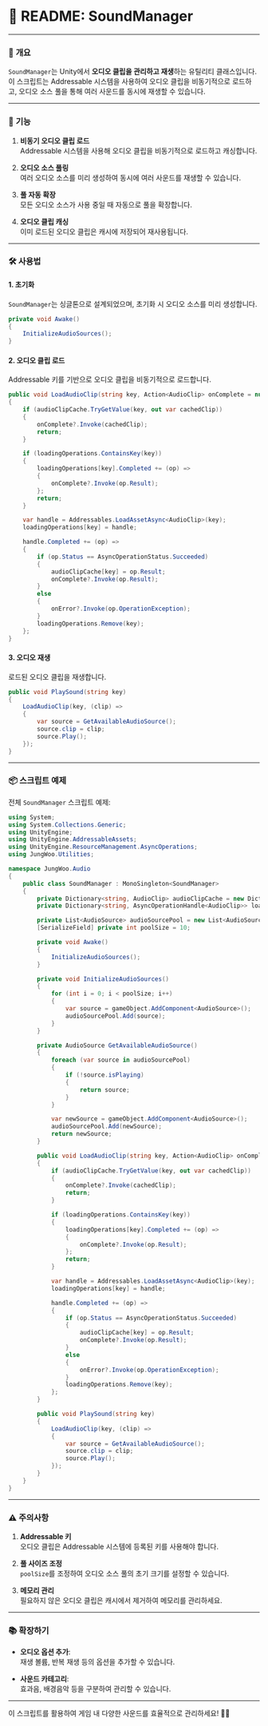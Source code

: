 # 📄 **README: SoundManager**

---

### 📌 **개요**

`SoundManager`는 Unity에서 **오디오 클립을 관리하고 재생**하는 유틸리티 클래스입니다. 이 스크립트는 Addressable 시스템을 사용하여 오디오 클립을 비동기적으로 로드하고, 오디오 소스 풀을 통해 여러 사운드를 동시에 재생할 수 있습니다.

---

### 🚀 **기능**

1. **비동기 오디오 클립 로드**  
   Addressable 시스템을 사용해 오디오 클립을 비동기적으로 로드하고 캐싱합니다.

2. **오디오 소스 풀링**  
   여러 오디오 소스를 미리 생성하여 동시에 여러 사운드를 재생할 수 있습니다.

3. **풀 자동 확장**  
   모든 오디오 소스가 사용 중일 때 자동으로 풀을 확장합니다.

4. **오디오 클립 캐싱**  
   이미 로드된 오디오 클립은 캐시에 저장되어 재사용됩니다.

---

### 🛠️ **사용법**

#### **1. 초기화**

`SoundManager`는 싱글톤으로 설계되었으며, 초기화 시 오디오 소스를 미리 생성합니다.

```csharp
private void Awake()
{
    InitializeAudioSources();
}
```

#### **2. 오디오 클립 로드**

Addressable 키를 기반으로 오디오 클립을 비동기적으로 로드합니다.

```csharp
public void LoadAudioClip(string key, Action<AudioClip> onComplete = null, Action<Exception> onError = null)
{
    if (audioClipCache.TryGetValue(key, out var cachedClip))
    {
        onComplete?.Invoke(cachedClip);
        return;
    }

    if (loadingOperations.ContainsKey(key))
    {
        loadingOperations[key].Completed += (op) =>
        {
            onComplete?.Invoke(op.Result);
        };
        return;
    }

    var handle = Addressables.LoadAssetAsync<AudioClip>(key);
    loadingOperations[key] = handle;

    handle.Completed += (op) =>
    {
        if (op.Status == AsyncOperationStatus.Succeeded)
        {
            audioClipCache[key] = op.Result;
            onComplete?.Invoke(op.Result);
        }
        else
        {
            onError?.Invoke(op.OperationException);
        }
        loadingOperations.Remove(key);
    };
}
```

#### **3. 오디오 재생**

로드된 오디오 클립을 재생합니다.

```csharp
public void PlaySound(string key)
{
    LoadAudioClip(key, (clip) =>
    {
        var source = GetAvailableAudioSource();
        source.clip = clip;
        source.Play();
    });
}
```

---

### 📦 **스크립트 예제**

전체 `SoundManager` 스크립트 예제:

```csharp
using System;
using System.Collections.Generic;
using UnityEngine;
using UnityEngine.AddressableAssets;
using UnityEngine.ResourceManagement.AsyncOperations;
using JungWoo.Utilities;

namespace JungWoo.Audio
{
    public class SoundManager : MonoSingleton<SoundManager>
    {
        private Dictionary<string, AudioClip> audioClipCache = new Dictionary<string, AudioClip>();
        private Dictionary<string, AsyncOperationHandle<AudioClip>> loadingOperations = new Dictionary<string, AsyncOperationHandle<AudioClip>>();

        private List<AudioSource> audioSourcePool = new List<AudioSource>();
        [SerializeField] private int poolSize = 10;

        private void Awake()
        {
            InitializeAudioSources();
        }

        private void InitializeAudioSources()
        {
            for (int i = 0; i < poolSize; i++)
            {
                var source = gameObject.AddComponent<AudioSource>();
                audioSourcePool.Add(source);
            }
        }

        private AudioSource GetAvailableAudioSource()
        {
            foreach (var source in audioSourcePool)
            {
                if (!source.isPlaying)
                {
                    return source;
                }
            }

            var newSource = gameObject.AddComponent<AudioSource>();
            audioSourcePool.Add(newSource);
            return newSource;
        }

        public void LoadAudioClip(string key, Action<AudioClip> onComplete = null, Action<Exception> onError = null)
        {
            if (audioClipCache.TryGetValue(key, out var cachedClip))
            {
                onComplete?.Invoke(cachedClip);
                return;
            }

            if (loadingOperations.ContainsKey(key))
            {
                loadingOperations[key].Completed += (op) =>
                {
                    onComplete?.Invoke(op.Result);
                };
                return;
            }

            var handle = Addressables.LoadAssetAsync<AudioClip>(key);
            loadingOperations[key] = handle;

            handle.Completed += (op) =>
            {
                if (op.Status == AsyncOperationStatus.Succeeded)
                {
                    audioClipCache[key] = op.Result;
                    onComplete?.Invoke(op.Result);
                }
                else
                {
                    onError?.Invoke(op.OperationException);
                }
                loadingOperations.Remove(key);
            };
        }

        public void PlaySound(string key)
        {
            LoadAudioClip(key, (clip) =>
            {
                var source = GetAvailableAudioSource();
                source.clip = clip;
                source.Play();
            });
        }
    }
}
```

---

### ⚠️ **주의사항**

1. **Addressable 키**  
   오디오 클립은 Addressable 시스템에 등록된 키를 사용해야 합니다.

2. **풀 사이즈 조정**  
   `poolSize`를 조정하여 오디오 소스 풀의 초기 크기를 설정할 수 있습니다.

3. **메모리 관리**  
   필요하지 않은 오디오 클립은 캐시에서 제거하여 메모리를 관리하세요.

---

### 📚 **확장하기**

- **오디오 옵션 추가**:  
  재생 볼륨, 반복 재생 등의 옵션을 추가할 수 있습니다.

- **사운드 카테고리**:  
  효과음, 배경음악 등을 구분하여 관리할 수 있습니다.

---

이 스크립트를 활용하여 게임 내 다양한 사운드를 효율적으로 관리하세요! 🎵😊